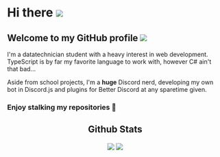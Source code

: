
# Hi there <img src="https://cdn.discordapp.com/emojis/763159365351768064.gif?size=24&quality=lossless">
## Welcome to my GitHub profile <img src="https://cdn.discordapp.com/emojis/642317089121501187.webp?size=24&quality=lossless">

I'm a datatechnician student with a heavy interest in web development. TypeScript is by far my favorite language to work with, however C# ain't that bad...

Aside from school projects, I'm a **huge** Discord nerd, developing my own bot in Discord.js and plugins for Better Discord at any sparetime given.

### Enjoy stalking my repositories 👀

<div id="DanielSimonsen90-github-content" align="center">

  ## Github Stats
  <div>
    <img id="DanielSimonsen90-activity" align="center" src="https://github-readme-stats-git-masterrstaa-rickstaa.vercel.app/api?username=danielsimonsen90&show_icons=true&count_private=true&hide_border=true&icon_color=E0E0E0&bg_color=121821&title_color=FF5132&text_color=C1C1C1"/>
      <img id="danielsimonsen90-languages" align="center" src="https://github-readme-stats-git-masterrstaa-rickstaa.vercel.app/api/top-langs/?username=danielsimonsen90&show_icons=true&count_private=true&hide_border=true&icon_color=E0E0E0&bg_color=121821&title_color=FF5132&text_color=C1C1C1&layout=compact" />
  </div>
</div>

